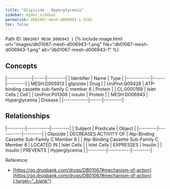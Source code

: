 ```yaml
---
title: "Glipizide - Hyperglycemia"
sidebar: mydoc_sidebar
permalink: db01067-mesh-d006943-1.html
toc: false 
---
```



Path ID: `DB01067_MESH_D006943_1`
{% include image.html url="images/db01067-mesh-d006943-1.png" file="db01067-mesh-d006943-1.png" alt="db01067-mesh-d006943-1" %}

## Concepts

|------------|------|---------|
| Identifier | Name | Type    |
|------------|------|---------|
| MESH:D005913 | glipizide | Drug |
| UniProt:Q09428 | ATP-binding cassette sub-family C member 8 | Protein |
| CL:0000169 | Islet Cells | Cell |
| UniProt:P01308 | insulin | Protein |
| MESH:D006943 | Hyperglycemia | Disease |
|------------|------|---------|

## Relationships

|---------|-----------|---------|
| Subject | Predicate | Object  |
|---------|-----------|---------|
| Glipizide | DECREASES ACTIVITY OF | Atp-Binding Cassette Sub-Family C Member 8 |
| Atp-Binding Cassette Sub-Family C Member 8 | LOCATED IN | Islet Cells |
| Islet Cells | EXPRESSES | Insulin |
| Insulin | PREVENTS | Hyperglycemia |
|---------|-----------|---------|

Reference:
  - [https://go.drugbank.com/drugs/DB01067#mechanism-of-action](https://go.drugbank.com/drugs/DB01067#mechanism-of-action){:target="_blank"}